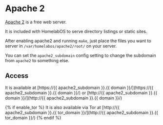 # Apache 2

[Apache 2](https://httpd.apache.org/) is a free web server.

It is included with HomelabOS to serve directory listings or static sites.

After enabling apache2 and running `make`, just place the files you want to
server in `/var/homelabos/apache2/root/` on your server.

You can set the `apache2_subdomain` config setting to change the subdomain
from `apache2` to something else.

## Access

It is available at [https://{{ apache2_subdomain }}.{{ domain }}/](https://{{ apache2_subdomain }}.{{ domain }}/) or [http://{{ apache2_subdomain }}.{{ domain }}/](http://{{ apache2_subdomain }}.{{ domain }}/)

{% if enable_tor %}
It is also available via Tor at [http://{{ apache2_subdomain }}.{{ tor_domain }}/](http://{{ apache2_subdomain }}.{{ tor_domain }}/)
{% endif %}
